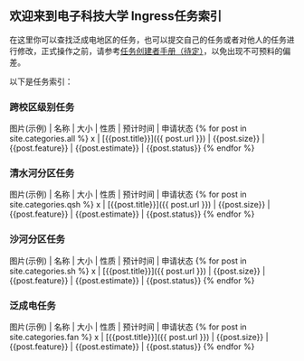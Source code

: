 ## 欢迎来到电子科技大学 Ingress任务索引

在这里你可以查找泛成电地区的任务，也可以提交自己的任务或者对他人的任务进行修改，正式操作之前，请参考[任务创建者手册（待定）](https://missions.nia.ac.cn/Creators/)，以免出现不可预料的偏差。

以下是任务索引：

### 跨校区级别任务

图片(示例) | 名称 | 大小 | 性质 | 预计时间 | 申请状态 
{% for post in site.categories.all %}
x | [{{post.title}}]({{ post.url }}) | {{post.size}} | {{post.feature}} | {{post.estimate}} | {{post.status}}
{% endfor %}

### 清水河分区任务

图片(示例) | 名称 | 大小 | 性质 | 预计时间 | 申请状态 
{% for post in site.categories.qsh %}
x | [{{post.title}}]({{ post.url }}) | {{post.size}} | {{post.feature}} | {{post.estimate}} | {{post.status}}
{% endfor %}

### 沙河分区任务

图片(示例) | 名称 | 大小 | 性质 | 预计时间 | 申请状态 
{% for post in site.categories.sh %}
x | [{{post.title}}]({{ post.url }}) | {{post.size}} | {{post.feature}} | {{post.estimate}} | {{post.status}}
{% endfor %}

### 泛成电任务

图片(示例) | 名称 | 大小 | 性质 | 预计时间 | 申请状态 
{% for post in site.categories.fan %}
x | [{{post.title}}]({{ post.url }}) | {{post.size}} | {{post.feature}} | {{post.estimate}} | {{post.status}}
{% endfor %}
